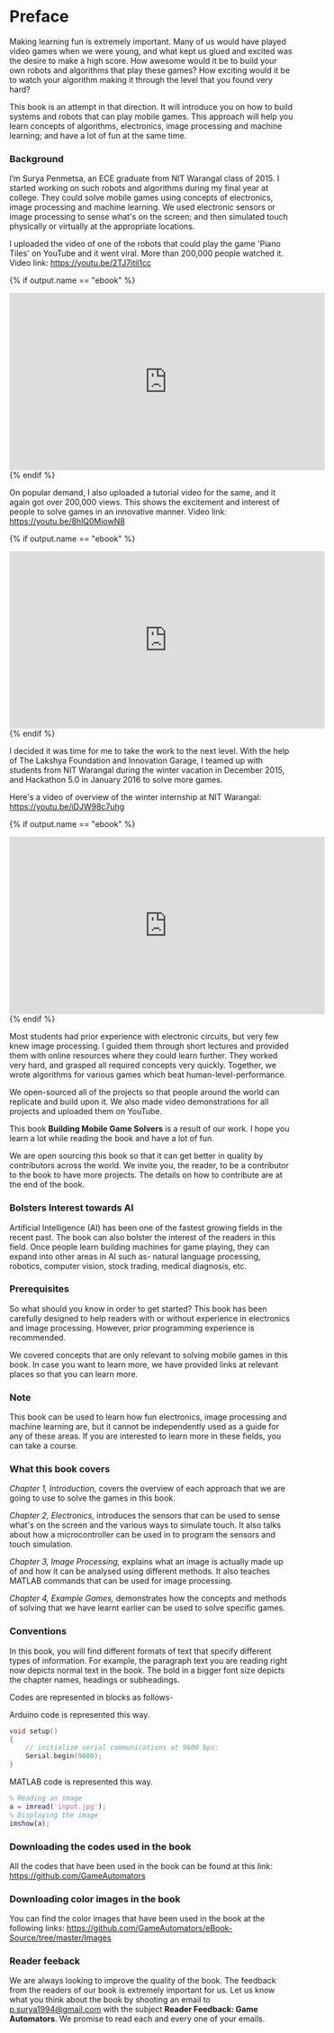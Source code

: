 # Preface

Making learning fun is extremely important. Many of us would have played video games when we were young, and what kept us glued and excited was the desire to make a high score. How awesome would it be to build your own robots and algorithms that play these games? How exciting would it be to watch your algorithm making it through the level that you found very hard?

This book is an attempt in that direction. It will introduce you on how to build systems and robots that can play mobile games. This approach will help you learn concepts of algorithms, electronics, image processing and machine learning; and have a lot of fun at the same time. 

### Background 

I’m Surya Penmetsa, an ECE graduate from NIT Warangal class of 2015. I started working on such robots and algorithms during my final year at college. They could solve mobile games using concepts of electronics, image processing and machine learning. We used electronic sensors or image processing to sense what's on the screen; and then simulated touch physically or virtually at the appropriate locations. 

I uploaded the video of one of the robots that could play the game 'Piano Tiles' on YouTube and it went viral. More than 200,000 people watched it. Video link: https://youtu.be/2TJ7itil1cc

{% if output.name == "ebook" %}
<div class="row" style="text-align:center;">
	<iframe width="560" height="315" src="https://www.youtube.com/embed/2TJ7itil1cc" frameborder="0" allowfullscreen></iframe>
</div>
{% endif %}

On popular demand, I also uploaded a tutorial video for the same, and it again got over 200,000 views. This shows the excitement and interest of people to solve games in an innovative manner. Video link: https://youtu.be/8hlQ0MiowN8

{% if output.name == "ebook" %}
<div class="row" style="text-align:center;">
	<iframe width="560" height="315" src="https://www.youtube.com/embed/8hlQ0MiowN8" frameborder="0" allowfullscreen></iframe>
</div>
{% endif %}

I decided it was time for me to take the work to the next level. With the help of The Lakshya Foundation and Innovation Garage, I teamed up with students from NIT Warangal during the winter vacation in December 2015, and Hackathon 5.0 in January 2016 to solve more games.

Here's a video of overview of the winter internship at NIT Warangal: https://youtu.be/iDJW98c7uhg

{% if output.name == "ebook" %}
<div class="row" style="text-align:center;">
	<iframe width="560" height="315" src="https://www.youtube.com/embed/iDJW98c7uhg" frameborder="0" allowfullscreen></iframe>
</div>
{% endif %}

Most students had prior experience with electronic circuits, but very few knew image processing. I guided them through short lectures and provided them with online resources where they could learn further. They worked very hard, and grasped all required concepts very quickly. Together, we wrote algorithms for various games which beat human-level-performance. 

We open-sourced all of the projects so that people around the world can replicate and build upon it. We also made video demonstrations for all projects and uploaded them on YouTube. 

This book **Building Mobile Game Solvers** is a result of our work. I hope you learn a lot while reading the book and have a lot of fun. 

We are open sourcing this book so that it can get better in quality by contributors across the world. We invite you, the reader, to be a contributor to the book to have more projects. The details on how to contribute are at the end of the book.

### Bolsters Interest towards AI

Artificial Intelligence (AI) has been one of the fastest growing fields in the recent past. The book can also bolster the interest of the readers in this field. Once people learn building machines for game playing, they can expand into other areas in AI such as- natural language processing, robotics, computer vision, stock trading, medical diagnosis, etc.

### Prerequisites

So what should you know in order to get started? This book has been carefully designed to help readers with or without experience in electronics and image processing. However, prior programming experience is recommended.

We covered concepts that are only relevant to solving mobile games in this book. In case you want to learn more, we have provided links at relevant places so that you can learn more. 

### Note

This book can be used to learn how fun electronics, image processing and machine learning are, but it cannot be independently used as a guide for any of these areas. If you are interested to learn more in these fields, you can take a course. 

### What this book covers

*Chapter 1, Introduction,* covers the overview of each approach that we are going to use to solve the games in this book.

*Chapter 2, Electronics,* introduces the sensors that can be used to sense what's on the screen and the various ways to simulate touch. It also talks about how a microcontroller can be used in to program the sensors and touch simulation.

*Chapter 3, Image Processing,* explains what an image is actually made up of and how it can be analysed using different methods. It also teaches MATLAB commands that can be used for image processing.

*Chapter 4, Example Games,* demonstrates how the concepts and methods of solving that we have learnt earlier can be used to solve specific games.

### Conventions

In this book, you will find different formats of text that specify different types of information. For example, the paragraph text you are reading right now depicts normal text in the book. The bold in a bigger font size depicts the chapter names, headings or subheadings.

Codes are represented in blocks as follows-

Arduino code is represented this way.
```C
void setup()
{
    // initialize serial communications at 9600 bps:
    Serial.begin(9600);
}
```

MATLAB code is represented this way.
```MATLAB
% Reading an image
a = imread('input.jpg');
% Displaying the image
imshow(a);
```

### Downloading the codes used in the book

All the codes that have been used in the book can be found at this link: https://github.com/GameAutomators

### Downloading color images in the book

You can find the color images that have been used in the book at the following links: https://github.com/GameAutomators/eBook-Source/tree/master/Images

### Reader feeback

We are always looking to improve the quality of the book. The feedback from the readers of our book is extremely important for us. Let us know what you think about the book by shooting an email to p.surya1994@gmail.com with the subject **Reader Feedback: Game Automators**. We promise to read each and every one of your emails.